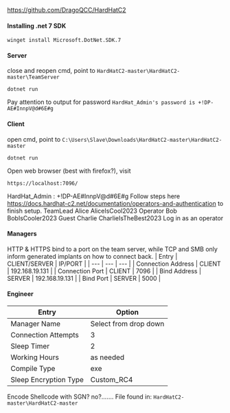 https://github.com/DragoQCC/HardHatC2
#### Installing .net 7 SDK
```
winget install Microsoft.DotNet.SDK.7
```
#### Server
close and reopen cmd, point to  `HardHatC2-master\HardHatC2-master\TeamServer`
```
dotnet run
```
Pay attention to output for password `HardHat_Admin's password is +!DP-AE#InnpV@d#6E#g`
#### Client
open cmd, point to `C:\Users\Slave\Downloads\HardHatC2-master\HardHatC2-master`
```
dotnet run
```
Open web browser (best with firefox?), visit
```
https://localhost:7096/
```
HardHat_Admin : +!DP-AE#InnpV@d#6E#g
Follow steps here https://docs.hardhat-c2.net/documentation/operators-and-authentication to finish setup.
TeamLead
Alice
AliceIsCool2023
Operator
Bob
BobIsCooler2023
Guest
Charlie
CharlieIsTheBest2023
Log in as an operator
#### Managers
HTTP & HTTPS bind to a port on the team server, while TCP and SMB only inform generated implants on how to connect back.
| Entry | CLIENT/SERVER | IP/PORT |
| --- | --- | --- |
| Connection Address | CLIENT | 192.168.19.131 |
| Connection Port | CLIENT | 7096 |
| Bind Address | SERVER | 192.168.19.131 |
| Bind Port | SERVER | 5000 |
#### Engineer
| Entry | Option |
| --- | --- |
| Manager Name | Select from drop down |
| Connection Attempts | 3 |
| Sleep Timer | 2 |
| Working Hours | as needed |
| Compile Type | exe |
| Sleep Encryption Type | Custom_RC4 |
Encode Shellcode with SGN?  no?.......
File found in: `HardHatC2-master\HardHatC2-master`
